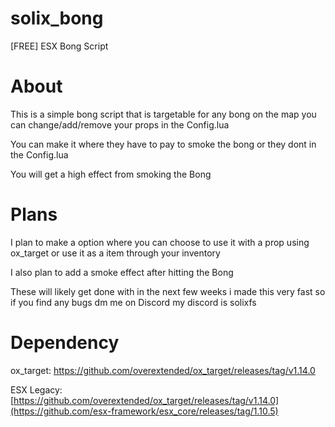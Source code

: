 # solix_bong
[FREE] ESX Bong Script

# About
This is a simple bong script that is targetable for any bong on the map you can change/add/remove your props in the Config.lua

You can make it where they have to pay to smoke the bong or they dont in the Config.lua

You will get a high effect from smoking the Bong

# Plans
I plan to make a option where you can choose to use it with a prop using ox_target or use it as a item through your inventory

I also plan to add a smoke effect after hitting the Bong

These will likely get done with in the next few weeks i made this very fast so if you find any bugs dm me on Discord my discord is solixfs

# Dependency
ox_target: https://github.com/overextended/ox_target/releases/tag/v1.14.0


ESX Legacy: [https://github.com/overextended/ox_target/releases/tag/v1.14.0](https://github.com/esx-framework/esx_core/releases/tag/1.10.5)
